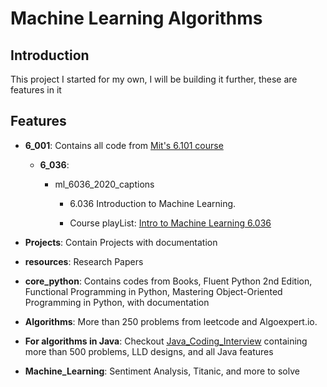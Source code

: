 # Machine Learning Algorithms

## Introduction
This project I started for my own, I will be building it further, these are features in it

## Features
- **6_001**: Contains all code from [Mit's 6.101 course](https://py.mit.edu)
  - **6_036**:
    - ml_6036_2020_captions

        - 6.036 Introduction to Machine Learning. 

        - Course playList: [Intro to Machine Learning 6.036](https://www.youtube.com/playlist?list=PLxC_ffO4q_rW0bqQB80_vcQB09HOA3ClV)

- **Projects**: Contain Projects with documentation
- **resources**: Research Papers
- **core_python**: Contains codes from Books, Fluent Python 2nd Edition, Functional Programming in Python, Mastering Object-Oriented Programming in Python, with documentation
- **Algorithms**: More than 250 problems from leetcode and Algoexpert.io. 
- **For algorithms in Java**: Checkout [Java_Coding_Interview](https://github.com/ideven85/Java_Coding_Interview) containing more than 500 problems, LLD designs, and all Java features
- **Machine_Learning**: Sentiment Analysis, Titanic, and more to solve

